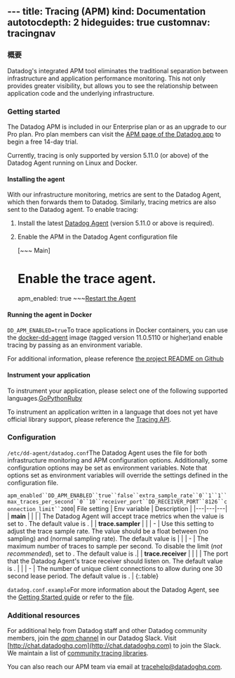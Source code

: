 --- title: Tracing (APM) kind: Documentation autotocdepth: 2 hideguides: true
customnav: tracingnav
---

### 概要

Datadog's integrated APM tool eliminates the traditional separation between infrastructure and application performance monitoring. This not only provides greater visibility, but allows you to see the relationship between application code and the underlying infrastructure.

### Getting started

The Datadog APM is included in our Enterprise plan or as an upgrade to our Pro plan. Pro plan members can visit the [APM page of the Datadog app](https://app.datadoghq.com/trace/home) to begin a free 14-day trial.

Currently, tracing is only supported by version 5.11.0 (or above) of the Datadog Agent running on Linux and Docker.

#### Installing the agent

With our infrastructure monitoring, metrics are sent to the Datadog Agent, which then forwards them to Datadog. Similarly, tracing metrics are also sent to the Datadog agent. To enable tracing:

1.  Install the latest [Datadog Agent](https://app.datadoghq.com/account/settings#agent) (version 5.11.0 or above is required).
1.  Enable the APM in the Datadog Agent configuration file

    [~~~ Main]
    # Enable the trace agent.
    apm_enabled: true ~~~[Restart the Agent](/guides/basic_agent_usage/)

#### Running the agent in Docker

`DD_APM_ENABLED=true`To trace applications in Docker containers, you can use the [docker-dd-agent](https://hub.docker.com/r/datadog/docker-dd-agent/) image (tagged version 11.0.5110 or higher)and enable tracing by passing  as an environment variable.

For additional information, please reference [the project README on Github](https://github.com/DataDog/docker-dd-agent/blob/master/README.md#tracing--apm)

#### Instrument your application

To instrument your application, please select one of the following supported languages.[Go](/tracing/go)[Python](/tracing/python)[Ruby](/tracing/ruby)

To instrument an application written in a language that does not yet have official library support, please reference the [Tracing API](/tracing/api).

### Configuration

`/etc/dd-agent/datadog.conf`The Datadog Agent uses the  file for both infrastructure monitoring and APM configuration options. Additionally, some configuration options may be set as environment variables. Note that options set as environment variables will override the settings defined in the configuration file.

`apm_enabled``DD_APM_ENABLED``true``false``extra_sample_rate``0``1``1``max_traces_per_second``0``10``receiver_port``DD_RECEIVER_PORT``8126``connection_limit``2000`| File setting | Env variable | Description | |---|---|---| | **main** | |  |  | The Datadog Agent will accept trace metrics when the value is set to . The default value is . | | **trace.sampler** | |  | - | Use this setting to adjust the trace sample rate. The value should be a float between  (no sampling) and  (normal sampling rate). The default value is  | |  | - | The maximum number of traces to sample per second. To disable the limit (*not recommended*), set to . The default value is .| | **trace.receiver** | |  |  | The port that the Datadog Agent's trace receiver should listen on. The default value is . | |  | - | The number of unique client connections to allow during one 30 second lease period. The default value is . | {:.table}

`datadog.conf.example`For more information about the Datadog Agent, see the [Getting Started guide](/guides/basic_agent_usage/) or refer to the [ file](https://github.com/DataDog/dd-agent/blob/master/datadog.conf.example).

### Additional resources

For additional help from Datadog staff and other Datadog community members, join the [*apm* channel](https://datadoghq.slack.com/messages/apm) in our Datadog Slack. Visit [http://chat.datadoghq.com](http://chat.datadoghq.com) to join the Slack. We maintain a list of [community tracing libraries](http://docs.datadoghq.com/libraries/#community-tracing-apm-libraries).

You can also reach our APM team via email at [tracehelp@datadoghq.com](mailto:tracehelp@datadoghq.com).
